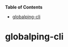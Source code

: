 <!-- START doctoc generated TOC please keep comment here to allow auto update -->
<!-- DON'T EDIT THIS SECTION, INSTEAD RE-RUN doctoc TO UPDATE -->
**Table of Contents**

- [globalping-cli](#globalping-cli)

<!-- END doctoc generated TOC please keep comment here to allow auto update -->

# globalping-cli
